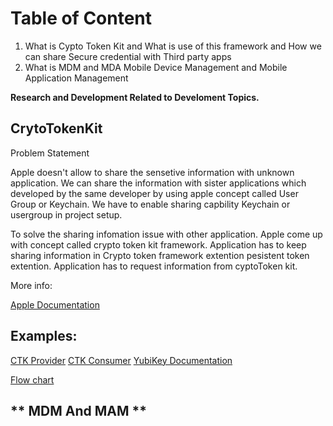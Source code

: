 # Table of Content

 1. What is Cypto Token Kit and What is use of this framework and How we can share Secure credential with Third party apps
 2. What is MDM and MDA Mobile Device Management and Mobile Application Management 

**Research and Development Related to Develoment Topics.**

## **CrytoTokenKit**

Problem Statement

Apple doesn't allow to share the sensetive information with unknown application. We can share the information with sister applications which developed by the same developer by using apple concept called User Group or Keychain. We have to enable sharing capbility Keychain or usergroup in project setup.

To solve the sharing infomation issue with other application. Apple come up with concept called  crypto token kit framework. Application has to keep 
sharing information in Crypto token framework extention pesistent token extention. Application has to request information from cyptoToken kit.

More info:

[Apple Documentation](https://developer.apple.com/documentation/cryptotokenkit)

## **Examples:**

[CTK Provider](https://github.com/Purebred/CtkProvider)
[CTK Consumer](https://github.com/Purebred/CtkConsumer)
[YubiKey Documentation](https://github.com/Yubico/yubikit-ios)

[Flow chart](https://www.plantuml.com/plantuml/uml/RLFTSjey4BttK-m3a1TWllaccP0sJDfffg7D3JUBl4PgXAHAQnY_VNTjbmYQ6umb7PsVFRujZ9dxWsyQD1mp_2YKIzCaMNN69GmCp-kVgwkL78-kfNovUhzvkZgssZnShZp6mdSfUMUGNGn2wXasrXNeV3m1JbixJn237w0JGMyq5156aB0K4ri232qC_Sx9JjEeEBZv_onf2T_fTq-5H_2AiZjI2oPJQ2cmGm_t97ewLK0W-1a7_zrKTsWAOB40HxZhsIfq1Em6I7yHa_gl-4RGad553C79afpEDKYNNO6NtXWg1KJL9tI-cQLVqCvdr0FtETHIcqOSL7RbkOHr9mBVA42Aaji0w2L5iVlgl9VWA86fpBgW8phVeIz2YKVwu9IcTq26asCxSsp3vccZ_vveC1QTFgVz3UuNSBLPIHVacYK0CjNYVKp32XdLQyfKA31AKfKKVTDHVyIxX4Si5c87-Opc2xWczXBxRAZgszdrPsBLinuxmGEyMcUiJeajNLyPkstjHene7LkjmfYaQlpY2b-dEB43LdN_M95-9ajufgoPGqoKyxJdfU9ZanRm4Cm2LiKijk75xOEIxztHXVsikADCmP0cagJooBI0rE-4HZ-WKIFwVMJh3asZX5eyZK9_P8hUwtsaXx_jVf7XzKgxFvvac_kv0uMArdmRfi5RyaafQzIUkExjTPggHASvtZ6cVi821O_lYSgEpcVs0J5NJbHKgfAQBkroFCpnA-VaKAFz9-_BdDybPUBSXpdCqdjMedc25Npw2g6vbKT_y7y0)

## ** MDM And MAM **
